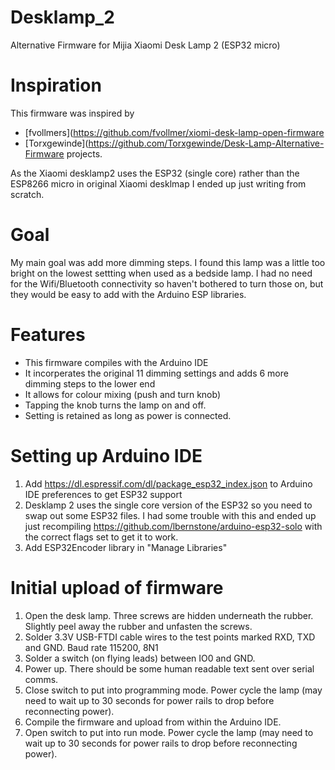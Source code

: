 # Desklamp_2
Alternative Firmware for Mijia Xiaomi Desk Lamp 2 (ESP32 micro)

# Inspiration
This firmware was inspired by 
* [fvollmers](https://github.com/fvollmer/xiomi-desk-lamp-open-firmware
* [Torxgewinde](https://github.com/Torxgewinde/Desk-Lamp-Alternative-Firmware projects.

As the Xiaomi desklamp2 uses the ESP32 (single core) rather than the ESP8266 micro in original Xiaomi desklmap I ended up just writing from scratch.

# Goal
My main goal was add more dimming steps.  I found this lamp was a little too bright on the lowest settting when used as a bedside lamp.
I had no need for the Wifi/Bluetooth connectivity so haven't bothered to turn those on, but they would be easy to add with the Arduino ESP libraries.

# Features
* This firmware compiles with the Arduino IDE
* It incorperates the original 11 dimming settings and adds 6 more dimming steps to the lower end
* It allows for colour mixing (push and turn knob)
* Tapping the knob turns the lamp on and off.
* Setting is retained as long as power is connected.

# Setting up Arduino IDE
1. Add https://dl.espressif.com/dl/package_esp32_index.json to Arduino IDE preferences to get ESP32 support
2. Desklamp 2 uses the single core version of the ESP32 so you need to swap out some ESP32 files. I had some trouble with this and ended up just recompiling https://github.com/lbernstone/arduino-esp32-solo with the correct flags set to get it to work.
3. Add ESP32Encoder library in "Manage Libraries"

# Initial upload of firmware
1. Open the desk lamp. Three screws are hidden underneath the rubber. Slightly peel away the rubber and unfasten the screws.
2. Solder 3.3V USB-FTDI cable wires to the test points marked RXD, TXD and GND. Baud rate 115200, 8N1
3. Solder a switch (on flying leads) between IO0 and GND.
4. Power up.  There should be some human readable text sent over serial comms.
5. Close switch to put into programming mode.  Power cycle the lamp (may need to wait up to 30 seconds for power rails to drop before reconnecting power).
6. Compile the firmware and upload from within the Arduino IDE.
7. Open switch to put into run mode.  Power cycle the lamp (may need to wait up to 30 seconds for power rails to drop before reconnecting power).

